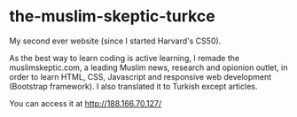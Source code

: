 # the-muslim-skeptic-turkce
My second ever website (since I started Harvard's CS50). 

As the best way to learn coding is active learning, I remade the muslimskeptic.com, a leading Muslim news, research and opionion outlet, in order to learn HTML, CSS, Javascript and responsive web development (Bootstrap framework). I also translated it to Turkish except articles.

You can access it at http://188.166.70.127/
